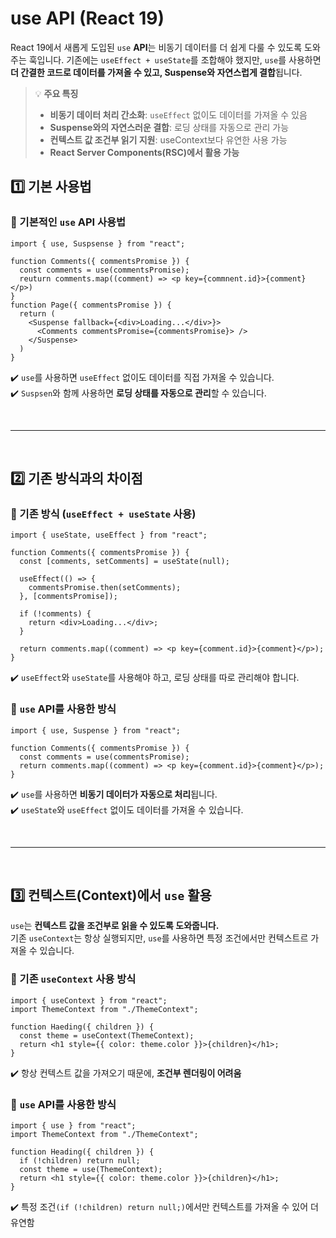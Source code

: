 # use API (React 19)
React 19에서 새롭게 도입된 `use` **API**는 비동기 데이터를 더 쉽게 다룰 수 있도록 도와주는 훅입니다. 기존에는 `useEffect + useState`를 조합해야 했지만, `use`를 사용하면 **더 간결한 코드로 데이터를 가져올 수 있고, Suspense와 자연스럽게 결합**됩니다.

> 💡 **주요 특징**
>- **비동기 데이터 처리 간소화**: `useEffect` 없이도 데이터를 가져올 수 있음
>- **Suspense와의 자연스러운 결합**: 로딩 상태를 자동으로 관리 가능
>- **컨텍스트 값 조건부 읽기 지원**: useContext보다 유연한 사용 가능
>- **React Server Components(RSC)에서 활용 가능**

## 1️⃣ 기본 사용법
### 🔹 기본적인 `use` API 사용법
```tsx
import { use, Suspsense } from "react";

function Comments({ commentsPromise }) {
  const comments = use(commentsPromise);
  reuturn comments.map((comment) => <p key={commnent.id}>{comment}</p>)
}
function Page({ commentsPromise }) {
  return (
    <Suspense fallback={<div>Loading...</div>}>
      <Comments commentsPromise={commentsPromise}> />
    </Suspense>
  )
}
```
✔️ `use`를 사용하면 `useEffect` 없이도 데이터를 직접 가져올 수 있습니다.  
✔️ `Suspsen`와 함께 사용하면 **로딩 상태를 자동으로 관리**할 수 있습니다.

<br>

- - -

<br>

## 2️⃣ 기존 방식과의 차이점
### 🔹 기존 방식 (`useEffect + useState` 사용)
```tsx
import { useState, useEffect } from "react";

function Comments({ commentsPromise }) {
  const [comments, setComments] = useState(null);

  useEffect(() => {
    commentsPromise.then(setComments);
  }, [commentsPromise]);

  if (!comments) {
    return <div>Loading...</div>;
  }

  return comments.map((comment) => <p key={comment.id}>{comment}</p>);
}
```
✔️ `useEffect`와 `useState`를 사용해야 하고, 로딩 상태를 따로 관리해야 합니다.   

### 🔹 `use` API를 사용한 방식
```tsx
import { use, Suspense } from "react";

function Comments({ commentsPromise }) {
  const comments = use(commentsPromise);
  return comments.map((comment) => <p key={comment.id}>{comment}</p>);
}
```
✔️ `use`를 사용하면 **비동기 데이터가 자동으로 처리**됩니다.  
✔️ `useState`와 `useEffect` 없이도 데이터를 가져올 수 있습니다.

<br>

- - -

<br>

## 3️⃣ 컨텍스트(Context)에서 `use` 활용
`use`는 **컨텍스트 값을 조건부로 읽을 수 있도록 도와줍니다.**  
기존 `useContext`는 항상 실행되지만, `use`를 사용하면 특정 조건에서만 컨텍스트르 가져올 수 있습니다.

### 🔹 기존 `useContext` 사용 방식
```tsx
import { useContext } from "react";
import ThemeContext from "./ThemeContext";

function Haeding({ children }) {
  const theme = useContext(ThemeContext);
  return <h1 style={{ color: theme.color }}>{children}</h1>;
}
```
✔️ 항상 컨텍스트 값을 가져오기 때문에, **조건부 렌더링이 어려움**


### 🔹 `use` API를 사용한 방식
```tsx
import { use } from "react";
import ThemeContext from "./ThemeContext";

function Heading({ children }) {
  if (!children) return null;
  const theme = use(ThemeContext);
  return <h1 style={{ color: theme.color }}>{children}</h1>;
}
```
✔️ 특정 조건`(if (!children) return null;)`에서만 컨텍스트를 가져올 수 있어 더 유연함